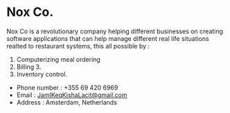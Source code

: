 # Nox Co.
Nox Co is a revolutionary company helping different businesses on creating software applications that can help manage different real life situations realted to restaurant systems, this all possible by :
  1. Computerizing meal ordering 
  2. Billing 3.
  3. Inventory control.

* Phone number : +355 69 420 6969
* Email : JamIKeqKishaLacit@gmail.com
* Address : Amsterdam, Netherlands

